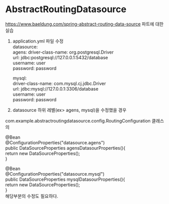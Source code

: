 # AbstractRoutingDatasource
https://www.baeldung.com/spring-abstract-routing-data-source 파트에 대한 실습

1. application.yml 파일 수정<br/>
  datasource:<br/>
    agens:
      driver-class-name: org.postgresql.Driver<br/>
      url: jdbc:postgresql://127.0.0.1:5432/database<br/>
      username: user<br/>
      password: password<br/>

    mysql:<br/>
      driver-class-name: com.mysql.cj.jdbc.Driver<br/>
      url: jdbc:mysql://127.0.0.1:3306/database<br/>
      username: user<br/>
      password: password<br/>
    
2. datasource 하위 레벨(ex> agens, mysql)을 수정했을 경우<br/>
  
  com.example.abstractroutingdatasource.config.RoutingConfiguration 클래스의 <br/>
  
  @Bean<br/>
  @ConfigurationProperties("datasource.agens")<br/>
  public DataSourceProperties agensDatasourProperties(){<br/>
    return new DataSourceProperties();<br/>
  }<br/>

  @Bean<br/>
  @ConfigurationProperties("datasource.mysql")<br/>
  public DataSourceProperties mysqlDatasourProperties(){<br/>
    return new DataSourceProperties();<br/>
  }<br/>
  해당부분의 수정도 필요하다.<br/>
  
  
